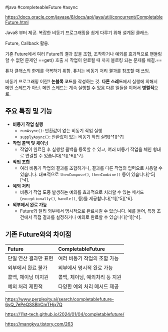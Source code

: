 #java #completeableFuture #async 

https://docs.oracle.com/javase/8/docs/api/java/util/concurrent/CompletableFuture.html

Java8 부터 제공. 복잡한 비동기 프로그래밍을 쉽게 다루기 위해 설계된 클래스.

Future, Callback 활용.

기존 Future에서 여러 Future의 결과 값을 조합, 조작하거나 예외를 효과적으로 핸들링할 수 없던 문제인 ==get() 호출 시 작업이 완료될 때 까지 블로킹 되는 문제를 해결.==

퓨처 클래스의 한계를 극복하기 위함. 퓨처는 비동기 처리 결과를 참조할 때 쓰임.

비동기 프로그래밍 이란? **논블록 코드**를 작성하는 것. **다른 스레드**에서 실행에 의해서 메인 스레드가 아닌. 메인 스레드는 계속 실행할 수 있음 다른 일들을 이어서 **병렬적**으로.
## 주요 특징 및 기능

- **비동기 작업 실행**
    - `runAsync()`: 반환값이 없는 비동기 작업 실행
    - `supplyAsync()`: 반환값이 있는 비동기 작업 실행[^1][^7]
- **작업 콜백 및 체이닝**
    - 작업이 완료된 후 실행할 콜백을 등록할 수 있고, 여러 비동기 작업을 체인 형태로 연결할 수 있습니다[^1][^6][^7].
- **작업 조합**
    - 여러 비동기 작업의 결과를 조합하거나, 결과를 다른 작업의 입력으로 사용할 수 있습니다. 대표적으로 `thenCompose()`, `thenCombine()` 등이 있습니다[^5][^4].
- **예외 처리**
    - 비동기 작업 도중 발생하는 예외를 효과적으로 처리할 수 있는 메서드(`exceptionally()`, `handle()`, 등)를 제공합니다[^1][^5][^6].
- **외부에서 완료 가능**
    - Future와 달리 외부에서 명시적으로 완료시킬 수 있습니다. 예를 들어, 특정 조건에서 직접 결과를 설정하거나 예외로 완료할 수 있습니다[^1][^4].
## 기존 Future와의 차이점

| Future | CompletableFuture |
| :-- | :-- |
| 단일 연산 결과만 표현 | 여러 비동기 작업의 조합 가능 |
| 외부에서 완료 불가 | 외부에서 명시적 완료 가능 |
| 콜백, 체이닝 미지원 | 콜백, 체이닝, 예외처리 등 지원 |
| 예외 처리 제한적 | 다양한 예외 처리 메서드 제공 |

https://www.perplexity.ai/search/completablefuture-6yQ_7ePeQSSBlrCmTHjx7Q

https://11st-tech.github.io/2024/01/04/completablefuture/

https://mangkyu.tistory.com/263